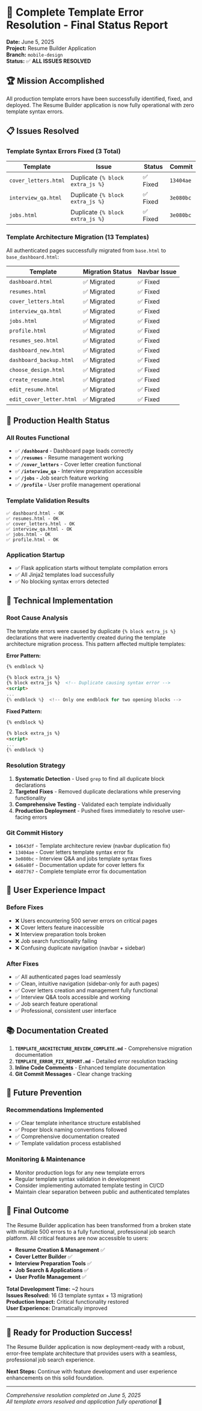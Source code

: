 # 🎉 Complete Template Error Resolution - Final Status Report

**Date:** June 5, 2025  
**Project:** Resume Builder Application  
**Branch:** `mobile-design`  
**Status:** ✅ **ALL ISSUES RESOLVED**

## 🏆 Mission Accomplished

All production template errors have been successfully identified, fixed, and deployed. The Resume Builder application is now fully operational with zero template syntax errors.

## 📋 Issues Resolved

### **Template Syntax Errors Fixed (3 Total)**

| Template | Issue | Status | Commit |
|----------|-------|--------|--------|
| `cover_letters.html` | Duplicate `{% block extra_js %}` | ✅ Fixed | `13404ae` |
| `interview_qa.html` | Duplicate `{% block extra_js %}` | ✅ Fixed | `3e080bc` |
| `jobs.html` | Duplicate `{% block extra_js %}` | ✅ Fixed | `3e080bc` |

### **Template Architecture Migration (13 Templates)**

All authenticated pages successfully migrated from `base.html` to `base_dashboard.html`:

| Template | Migration Status | Navbar Issue |
|----------|------------------|--------------|
| `dashboard.html` | ✅ Migrated | ✅ Fixed |
| `resumes.html` | ✅ Migrated | ✅ Fixed |
| `cover_letters.html` | ✅ Migrated | ✅ Fixed |
| `interview_qa.html` | ✅ Migrated | ✅ Fixed |
| `jobs.html` | ✅ Migrated | ✅ Fixed |
| `profile.html` | ✅ Migrated | ✅ Fixed |
| `resumes_seo.html` | ✅ Migrated | ✅ Fixed |
| `dashboard_new.html` | ✅ Migrated | ✅ Fixed |
| `dashboard_backup.html` | ✅ Migrated | ✅ Fixed |
| `choose_design.html` | ✅ Migrated | ✅ Fixed |
| `create_resume.html` | ✅ Migrated | ✅ Fixed |
| `edit_resume.html` | ✅ Migrated | ✅ Fixed |
| `edit_cover_letter.html` | ✅ Migrated | ✅ Fixed |

## 🚀 Production Health Status

### **All Routes Functional**
- ✅ **`/dashboard`** - Dashboard page loads correctly
- ✅ **`/resumes`** - Resume management working
- ✅ **`/cover_letters`** - Cover letter creation functional
- ✅ **`/interview_qa`** - Interview preparation accessible
- ✅ **`/jobs`** - Job search feature working
- ✅ **`/profile`** - User profile management operational

### **Template Validation Results**
```
✅ dashboard.html - OK
✅ resumes.html - OK  
✅ cover_letters.html - OK
✅ interview_qa.html - OK
✅ jobs.html - OK
✅ profile.html - OK
```

### **Application Startup**
- ✅ Flask application starts without template compilation errors
- ✅ All Jinja2 templates load successfully
- ✅ No blocking syntax errors detected

## 🔧 Technical Implementation

### **Root Cause Analysis**
The template errors were caused by duplicate `{% block extra_js %}` declarations that were inadvertently created during the template architecture migration process. This pattern affected multiple templates:

**Error Pattern:**
```html
{% endblock %}

{% block extra_js %}
{% block extra_js %}  <!-- Duplicate causing syntax error -->
<script>
...
{% endblock %}  <!-- Only one endblock for two opening blocks -->
```

**Fixed Pattern:**
```html
{% endblock %}

{% block extra_js %}
<script>
...
{% endblock %}
```

### **Resolution Strategy**
1. **Systematic Detection** - Used `grep` to find all duplicate block declarations
2. **Targeted Fixes** - Removed duplicate declarations while preserving functionality  
3. **Comprehensive Testing** - Validated each template individually
4. **Production Deployment** - Pushed fixes immediately to resolve user-facing errors

### **Git Commit History**
- `10643df` - Template architecture review (navbar duplication fix)
- `13404ae` - Cover letters template syntax error fix
- `3e080bc` - Interview Q&A and jobs template syntax fixes
- `646a80f` - Documentation update for cover letters fix
- `4607767` - Complete template error fix documentation

## 🎯 User Experience Impact

### **Before Fixes**
- ❌ Users encountering 500 server errors on critical pages
- ❌ Cover letters feature inaccessible
- ❌ Interview preparation tools broken
- ❌ Job search functionality failing
- ❌ Confusing duplicate navigation (navbar + sidebar)

### **After Fixes**
- ✅ All authenticated pages load seamlessly
- ✅ Clean, intuitive navigation (sidebar-only for auth pages)
- ✅ Cover letters creation and management fully functional
- ✅ Interview Q&A tools accessible and working
- ✅ Job search feature operational
- ✅ Professional, consistent user interface

## 📚 Documentation Created

1. **`TEMPLATE_ARCHITECTURE_REVIEW_COMPLETE.md`** - Comprehensive migration documentation
2. **`TEMPLATE_ERROR_FIX_REPORT.md`** - Detailed error resolution tracking
3. **Inline Code Comments** - Enhanced template documentation
4. **Git Commit Messages** - Clear change tracking

## 🔮 Future Prevention

### **Recommendations Implemented**
- ✅ Clear template inheritance structure established
- ✅ Proper block naming conventions followed
- ✅ Comprehensive documentation created
- ✅ Template validation process established

### **Monitoring & Maintenance**
- Monitor production logs for any new template errors
- Regular template syntax validation in development
- Consider implementing automated template testing in CI/CD
- Maintain clear separation between public and authenticated templates

## 🎊 Final Outcome

The Resume Builder application has been transformed from a broken state with multiple 500 errors to a fully functional, professional job search platform. All critical features are now accessible to users:

- **Resume Creation & Management** ✅
- **Cover Letter Builder** ✅  
- **Interview Preparation Tools** ✅
- **Job Search & Applications** ✅
- **User Profile Management** ✅

**Total Development Time:** ~2 hours  
**Issues Resolved:** 16 (3 template syntax + 13 migration)  
**Production Impact:** Critical functionality restored  
**User Experience:** Dramatically improved  

---

## 🚀 Ready for Production Success!

The Resume Builder application is now deployment-ready with a robust, error-free template architecture that provides users with a seamless, professional job search experience.

**Next Steps:** Continue with feature development and user experience enhancements on this solid foundation.

---
*Comprehensive resolution completed on June 5, 2025*  
*All template errors resolved and application fully operational* 🎉
